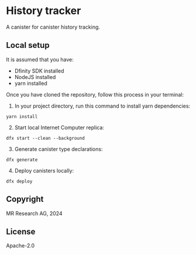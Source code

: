 # History tracker

A canister for canister history tracking.

## Local setup

It is assumed that you have:
- Dfinity SDK installed
- NodeJS installed
- yarn installed

Once you have cloned the repository, follow this process in your terminal:

1. In your project directory, run this command to install yarn dependencies:
```
yarn install
```
2. Start local Internet Computer replica:
```
dfx start --clean --background
```
3. Generate canister type declarations:
```
dfx generate
```
4. Deploy canisters locally:
```
dfx deploy
```

## Copyright

MR Research AG, 2024

## License

Apache-2.0
